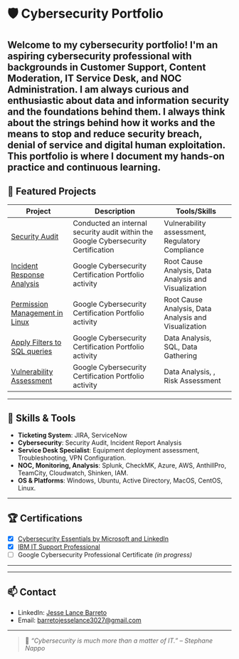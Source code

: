 # 🛡️ Cybersecurity Portfolio

Welcome to my cybersecurity portfolio! I'm an aspiring cybersecurity professional with backgrounds in Customer Support, Content Moderation, IT Service Desk, and NOC Administration. I am always curious and enthusiastic about data and information security and the foundations behind them. I always think about the strings behind how it works and the means to stop and reduce security breach, denial of service and digital human exploitation. This portfolio is where I document my hands-on practice and continuous learning.
---

## 📂 Featured Projects

| Project | Description | Tools/Skills |
|--------|-------------|--------------|
| [Security Audit](https://jesselanceb.github.io/Security-Audit/) | Conducted an internal security audit within the Google Cybersecurity Certification  | Vulnerability assessment, Regulatory Compliance |
| [Incident Response Analysis](https://jesselanceb.github.io/Incident-Report-Analysis/) | Google Cybersecurity Certification Portfolio activity  | Root Cause Analysis, Data Analysis and Visualization|
| [Permission Management in Linux](https://jesselanceb.github.io/Permission-management-in-Linux/) | Google Cybersecurity Certification Portfolio activity  | Root Cause Analysis, Data Analysis and Visualization|
| [Apply Filters to SQL queries](https://jesselanceb.github.io/Apply-Filters-to-SQL-queries/) | Google Cybersecurity Certification Portfolio activity  | Data Analysis, SQL, Data Gathering|
| [Vulnerability Assessment](https://jesselanceb.github.io/Vulnerability-Assessment/) | Google Cybersecurity Certification Portfolio activity  | Data Analysis, , Risk Assessment|

---

## 🧠 Skills & Tools

- **Ticketing System**: JIRA, ServiceNow
- **Cybersecurity**: Security Audit, Incident Report Analysis
- **Service Desk Specialist**: Equipment deployment assessment, Troubleshooting, VPN Configuration.
- **NOC, Monitoring, Analysis**: Splunk, CheckMK, Azure, AWS, AnthillPro, TeamCity, Cloudwatch, Shinken, IAM.
- **OS & Platforms**: Windows, Ubuntu, Active Directory, MacOS, CentOS, Linux.

---

## 🏆 Certifications

- [x] [Cybersecurity Essentials by Microsoft and LinkedIn](https://www.linkedin.com/learning/certificates/a0f381e7c9831f3341eebc0b51c864b734073da82f2bc42b78fab1b9a31eae77?lipi=urn%3Ali%3Apage%3Ad_flagship3_profile_view_base%3BiUPiSHAgSzmc%2B8o0NJ4sZQ%3D%3D)
- [x] [IBM IT Support Professional](https://www.coursera.org/account/accomplishments/specialization/SZGMZ7B7A238)
- [ ] Google Cybersecurity Professional Certificate *(in progress)*

---



---

## 📫 Contact

- LinkedIn: [Jesse Lance Barreto](https://www.linkedin.com/in/jesse-lance-barreto-b036b0123/)
- Email: barretojesselance3027@gmail.com

---

> 🔐 *“Cybersecurity is much more than a matter of IT.” – Stephane Nappo*

